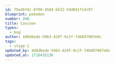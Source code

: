 ```yaml
---
id: f9a4bfdc-8700-4584-b522-5dd841f1dc97
blueprint: pokemon
number: 268
title: Cascoon
types:
  - bug
author: 4d8d6ede-5963-429f-9c2f-74b897007e0c
tags:
  - stage-1
updated_by: 4d8d6ede-5963-429f-9c2f-74b897007e0c
updated_at: 1716435136
---
```

